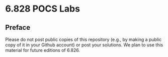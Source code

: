 # 6.828 POCS Labs

## Preface

Please do not post public copies of this repository (e.g., by making a public
copy of it in your Github account) or post your solutions.  We plan to use this
material for future editions of 6.826.
